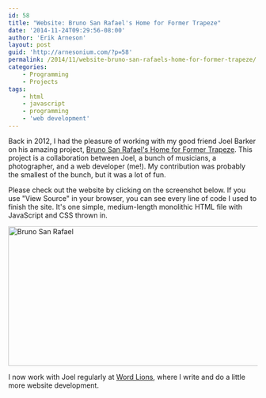 ```yaml
---
id: 58
title: "Website: Bruno San Rafael's Home for Former Trapeze"
date: '2014-11-24T09:29:56-08:00'
author: 'Erik Arneson'
layout: post
guid: 'http://arnesonium.com/?p=58'
permalink: /2014/11/website-bruno-san-rafaels-home-for-former-trapeze/
categories:
    - Programming
    - Projects
tags:
    - html
    - javascript
    - programming
    - 'web development'
---
```


Back in 2012, I had the pleasure of working with my good friend Joel Barker on his amazing project, <a href="http://brunosanrafael.com/">Bruno San Rafael's Home for Former Trapeze</a>. This project is a collaboration between Joel, a bunch of musicians, a photographer, and a web developer (me!). My contribution was probably the smallest of the bunch, but it was a lot of fun.

Please check out the website by clicking on the screenshot below. If you use "View Source" in your browser, you can see every line of code I used to finish the site. It's one simple, medium-length monolithic HTML file with JavaScript and CSS thrown in.

<a href="http://brunosanrafael.com/" target="_blank"><img class="aligncenter size-large wp-image-60" src="http://arnesonium.com/wp-content/uploads/2014/11/Screenshot-from-2014-11-13-092922-1024x499.png" alt="Bruno San Rafael" width="580" height="282" /></a>

I now work with Joel regularly at <a href="http://www.wordlions.com/">Word Lions</a>, where I write and do a little more website development.

&nbsp;
